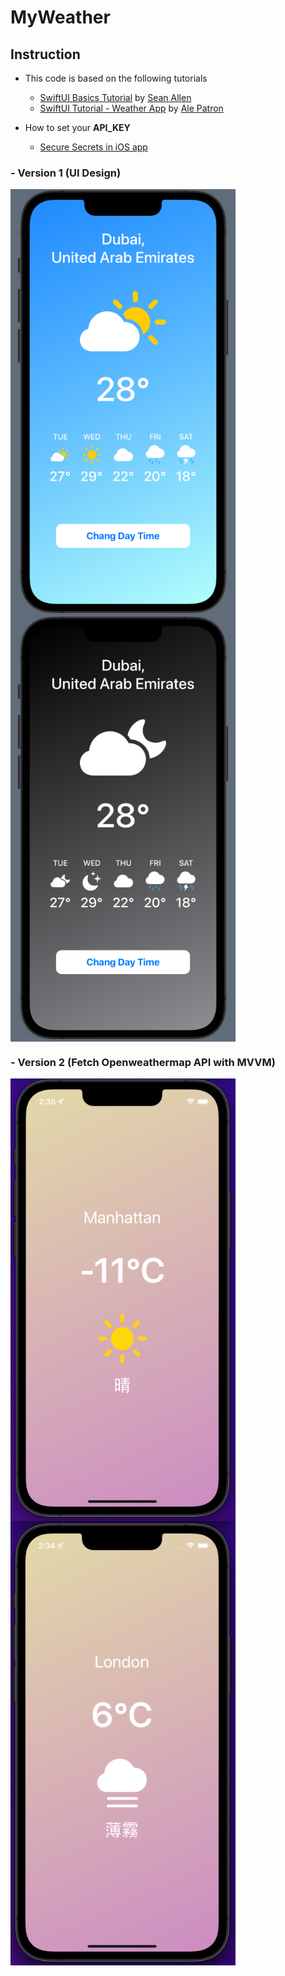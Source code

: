 # MyWeather

## Instruction
- This code is based on the following tutorials
  + [SwiftUI Basics Tutorial](https://www.youtube.com/watch?v=HXoVSbwWUIk) by [Sean Allen](https://www.youtube.com/channel/UCbTw29mcP12YlTt1EpUaVJw)
  + [SwiftUI Tutorial - Weather App](https://www.youtube.com/watch?v=DxYAhXLtAB0) by [Ale Patron](https://www.youtube.com/channel/UCvsJ3k3CFcRq3eJnUoU3u2w)

- How to set your __API_KEY__
  + [Secure Secrets in iOS app](https://medium.com/swift-india/secure-secrets-in-ios-app-9f66085800b4)

<html>
  <div>
    <h3> - Version 1 (UI Design) </h3>
    <img alt="Light Mode"align="center" src="src/light-mode.png" width="360"/>
    <img alt="Dark Mode"align="center" src="src/dark-mode.png" width="360"/>
  </div>
  <h3> - Version 2 (Fetch Openweathermap API with MVVM) </h3>
  <div>
    <img alt="Manhattan"align="center" src="src/manhattan.png" width="360"/>
    <img alt="London"align="center" src="src/london.png" width="360"/>
  </div>
  <br/>
  <div>
    
  </div>
</html>
